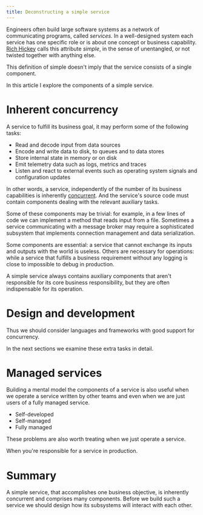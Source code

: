 ```yaml
---
title: Deconstructing a simple service
---
```


Engineers often build large software systems as a network of communicating
programs, called _services_.  In a well-designed system each service has one
specific role or is about one concept or business capability.  [Rich
Hickey][HickeySimpleMadeEasy] calls this attribute _simple_, in the sense of
unentangled, or not twisted together with anything else.

This definition of simple doesn't imply that the service consists of a single
component.

In this article I explore the components of a simple service.

# Inherent concurrency

A service to fulfill its business goal, it may perform some of the following
tasks:

* Read and decode input from data sources
* Encode and write data to disk, to queues and to data stores
* Store internal state in memory or on disk
* Emit telemetry data such as logs, metrics and traces
* Listen and react to external events such as operating system signals and
  configuration updates

In other words, a service, independently of the number of its business
capabilities is inherently [concurrent][PikeConcurrency].  And the service's
source code must contain components dealing with the relevant auxiliary tasks.

Some of these components may be trivial:  for example, in a few lines of code
we can implement a method that reads input from a file.  Sometimes a service
communicating with a message broker may require a sophisticated subsystem that
implements connection management and data serialization.

Some components are essential: a service that cannot exchange its inputs and
outputs with the world is useless.  Others are necessary for operations: while
a service that fulfills a business requirement without any logging is close to
impossible to debug in production.

A simple service always contains auxiliary components that aren't responsible
for its core business responsibility, but they are often indispensable for its
operation.

# Design and development

Thus we should consider languages and frameworks with good support for
concurrency.

In the next sections we examine these extra tasks in detail.

# Managed services

Building a mental model the components of a service is also useful when we
operate a service written by other teams and even when we are just users of a
fully managed service.

* Self-developed
* Self-managed
* Fully managed

These problems are also worth treating when we just operate a service.

When you're responsible for a service in production.

# Summary

A simple service, that accomplishes one business objective, is inherently
concurrent and comprises many components.  Before we build such a service we
should design how its subsystems will interact with each other.

[PikeConcurrency]: https://blog.golang.org/waza-talk
[HickeySimpleMadeEasy]: https://www.youtube.com/watch?v=LKtk3HCgTa8
